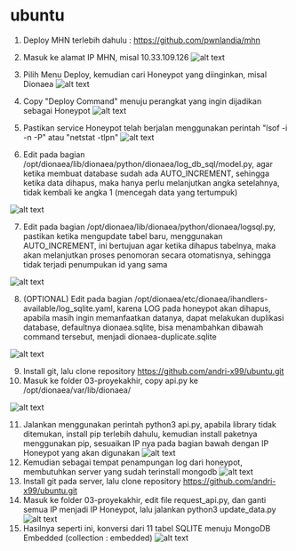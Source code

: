 # ubuntu

1. Deploy MHN terlebih dahulu : https://github.com/pwnlandia/mhn
2. Masuk ke alamat IP MHN, misal 10.33.109.126
![alt text](https://github.com/andri-x99/ubuntu/blob/master/picture/3-mhn.png)
3. Pilih Menu Deploy, kemudian cari Honeypot yang diinginkan, misal Dionaea
![alt text](https://github.com/andri-x99/ubuntu/blob/master/picture/4-raspi-deploy.png)
4. Copy "Deploy Command" menuju perangkat yang ingin dijadikan sebagai Honeypot
![alt text](https://github.com/andri-x99/ubuntu/blob/master/picture/5-raspi-deploy.png)
5. Pastikan service Honeypot telah berjalan menggunakan perintah "lsof -i -n -P" atau "netstat -tlpn"
![alt text](https://github.com/andri-x99/ubuntu/blob/master/picture/6-dionaea-services.png)

6. Edit pada bagian /opt/dionaea/lib/dionaea/python/dionaea/log_db_sql/model.py, agar ketika membuat database sudah ada AUTO_INCREMENT, sehingga ketika data dihapus, maka hanya perlu melanjutkan angka setelahnya, tidak kembali ke angka 1 (mencegah data yang tertumpuk)

![alt text](https://github.com/andri-x99/ubuntu/blob/master/picture/0-edit_dionaea_auto_increment_base_in_model.png)

7. Edit pada bagian /opt/dionaea/lib/dionaea/python/dionaea/logsql.py, pastikan ketika mengupdate tabel baru, menggunakan AUTO_INCREMENT, ini bertujuan agar ketika dihapus tabelnya, maka akan melanjutkan proses penomoran secara otomatisnya, sehingga tidak terjadi penumpukan id yang sama

![alt text](https://github.com/andri-x99/ubuntu/blob/master/picture/1-edit_dionaea_auto_increment_update_in_logsql.png)

8. (OPTIONAL) Edit pada bagian /opt/dionaea/etc/dionaea/ihandlers-available/log_sqlite.yaml, karena LOG pada honeypot akan dihapus, apabila masih ingin memanfaatkan datanya, dapat melakukan duplikasi database, defaultnya dionaea.sqlite, bisa menambahkan dibawah command tersebut, menjadi dionaea-duplicate.sqlite

![alt text](https://github.com/andri-x99/ubuntu/blob/master/picture/3-optional-logsqlite-yaml.png)

9. Install git, lalu clone repository https://github.com/andri-x99/ubuntu.git
10. Masuk ke folder 03-proyekakhir, copy api.py ke /opt/dionaea/var/lib/dionaea/

![alt text](https://github.com/andri-x99/ubuntu/blob/master/picture/14-copy-opt.png)

11. Jalankan menggunakan perintah python3 api.py, apabila library tidak ditemukan, install pip terlebih dahulu, kemudian install paketnya menggunakan pip, sesuaikan IP nya pada bagian bawah dengan IP Honeypot yang akan digunakan
![alt text](https://github.com/andri-x99/ubuntu/blob/master/picture/13-run.png)
12. Kemudian sebagai tempat penampungan log dari honeypot, membutuhkan server yang sudah terinstall mongodb
![alt text](https://github.com/andri-x99/ubuntu/blob/master/picture/15-mongod-start.png)
13. Install git pada server, lalu clone repository https://github.com/andri-x99/ubuntu.git
14. Masuk ke folder 03-proyekakhir, edit file request_api.py, dan ganti semua IP menjadi IP Honeypot, lalu jalankan python3 update_data.py
![alt text](https://github.com/andri-x99/ubuntu/blob/master/picture/16-eksekusi.png)
15. Hasilnya seperti ini, konversi dari 11 tabel SQLITE menuju MongoDB Embedded (collection : embedded)
![alt text](https://github.com/andri-x99/ubuntu/blob/master/picture/17-lihat-robo3t.png)
